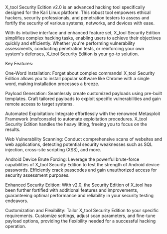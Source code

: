 X_tool Security Edition v2.0 is an advanced hacking tool specifically designed for the Kali Linux platform. This robust tool empowers ethical hackers, security professionals, and penetration testers to assess and fortify the security of various systems, networks, and devices with ease.

With its intuitive interface and enhanced feature set, X_tool Security Edition simplifies complex hacking tasks, enabling users to achieve their objectives quickly and efficiently. Whether you're performing vulnerability assessments, conducting penetration tests, or reinforcing your own system's defenses, X_tool Security Edition is your go-to solution.

Key Features:

One-Word Installation: Forget about complex commands! X_tool Security Edition allows you to install popular software like Chrome with a single word, making installation processes a breeze.

Payload Generation: Seamlessly create customized payloads using pre-built templates. Craft tailored payloads to exploit specific vulnerabilities and gain remote access to target systems.

Automated Exploitation: Integrate effortlessly with the renowned Metasploit Framework (msfconsole) to automate exploitation procedures. X_tool Security Edition handles the heavy lifting, freeing you to focus on the results.

Web Vulnerability Scanning: Conduct comprehensive scans of websites and web applications, detecting potential security weaknesses such as SQL injection, cross-site scripting (XSS), and more.

Android Device Brute Forcing: Leverage the powerful brute-force capabilities of X_tool Security Edition to test the strength of Android device passwords. Efficiently crack passcodes and gain unauthorized access for security assessment purposes.

Enhanced Security Edition: With v2.0, the Security Edition of X_tool has been further fortified with additional features and improvements, guaranteeing optimal performance and reliability in your security testing endeavors.

Customization and Flexibility: Tailor X_tool Security Edition to your specific requirements. Customize settings, adjust scan parameters, and fine-tune payload options, providing the flexibility needed for a successful hacking operation.
